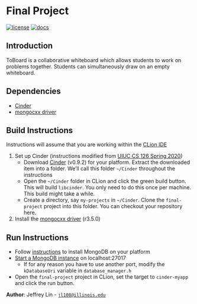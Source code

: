 # Final Project

[![license](https://img.shields.io/badge/license-MIT-green)](LICENSE)
[![docs](https://img.shields.io/badge/docs-yes-brightgreen)](docs/README.md)

## Introduction
ToBoard is a collaborative whiteboard which allows students to work on problems together. Students can simultaneously 
draw on an empty whiteboard.

## Dependencies
 * [Cinder](https://libcinder.org/download)
 * [mongocxx driver](http://mongocxx.org/mongocxx-v3/installation)


## Build Instructions
Instructions will assume that you are working within the [CLion IDE](https://www.jetbrains.com/clion/)
1. Set up Cinder (instructions modified from [UIUC CS 126 Spring 2020](https://courses.grainger.illinois.edu/cs126/sp2020/assignments/snake/))
    * Download [Cinder](https://libcinder.org/download) (v0.9.2) for your platform. Extract the downloaded item into a folder. We’ll call this folder `~/Cinder` throughout the instructions
    * Open the `~/Cinder` folder in CLion and click the green build button. This will build `libcinder`. You only need to do this once per machine. This build might take a while.
    * Create a directory, say `my-projects` in `~/Cinder`. Clone the `final-project` project into this folder. You can checkout your repository here.
2. Install the [mongocxx driver](http://mongocxx.org/mongocxx-v3/installation) (r3.5.0)

## Run Instructions
 * Follow [instructions](https://docs.mongodb.com/guides/server/install) to install MongoDB on your platform
 * [Start a MongoDB instance](https://docs.mongodb.com/guides/server/install/#run-mongodb) on localhost:27017
    * If for any reason you have to use another port, modify the `kDatabaseUri` variable in `database_manager.h`
 * Open the `final-project` project in CLion, set the target to `cinder-myapp` and click the run button.


**Author**: Jeffrey Lin - [`jl108@illinois.edu`](mailto:jl108@illinois.edu)
